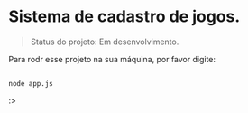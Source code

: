 <h1> Sistema de cadastro de jogos. </h1>


> Status do projeto: Em desenvolvimento.


Para rodr esse projeto na sua máquina, por favor digite:

```

node app.js
```
:>